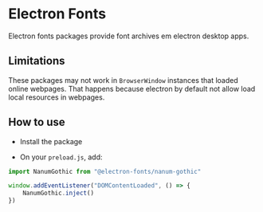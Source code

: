# Electron Fonts

Electron fonts packages provide font archives em electron desktop apps.

## Limitations

These packages may not work in `BrowserWindow` instances that loaded online webpages. That happens because electron by default not allow load local resources in webpages.

## How to use

* Install the package

* On your `preload.js`, add:

```ts
import NanumGothic from "@electron-fonts/nanum-gothic"

window.addEventListener("DOMContentLoaded", () => {
    NanumGothic.inject()
})
```